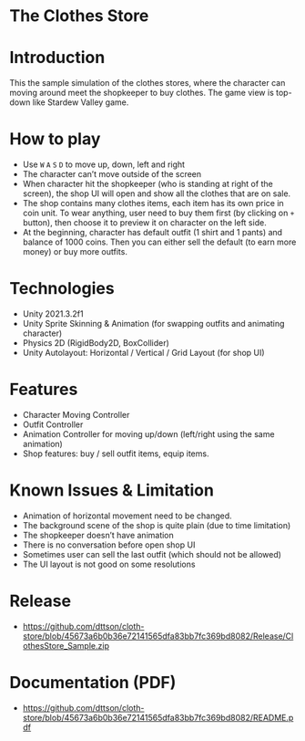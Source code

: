# The Clothes Store

# Introduction

This the sample simulation of the clothes stores, where the character can moving around meet the shopkeeper to buy clothes. The game view is top-down like Stardew Valley game.

# How to play

- Use `W` `A` `S` `D` to move up, down, left and right
- The character can’t move outside of the screen
- When character hit the shopkeeper (who is standing at right of the screen), the shop UI will open and show all the clothes that are on sale.
- The shop contains many clothes items, each item has its own price in coin unit. To wear anything, user need to buy them first (by clicking on `+` button), then choose it to preview it on character on the left side.
- At the beginning, character has default outfit (1 shirt and 1 pants) and balance of 1000 coins. Then you can either sell the default (to earn more money) or buy more outfits.

# Technologies

- Unity 2021.3.2f1
- Unity Sprite Skinning & Animation (for swapping outfits and animating character)
- Physics 2D (RigidBody2D, BoxCollider)
- Unity Autolayout: Horizontal / Vertical / Grid Layout (for shop UI)

# Features

- Character Moving Controller
- Outfit Controller
- Animation Controller for moving up/down (left/right using the same animation)
- Shop features: buy / sell outfit items, equip items.

# Known Issues & Limitation

- Animation of horizontal movement need to be changed.
- The background scene of the shop is quite plain (due to time limitation)
- The shopkeeper doesn’t have animation
- There is no conversation before open shop UI
- Sometimes user can sell the last outfit (which should not be allowed)
- The UI layout is not good on some resolutions

# Release
- https://github.com/dttson/cloth-store/blob/45673a6b0b36e72141565dfa83bb7fc369bd8082/Release/ClothesStore_Sample.zip

# Documentation (PDF)
- https://github.com/dttson/cloth-store/blob/45673a6b0b36e72141565dfa83bb7fc369bd8082/README.pdf
